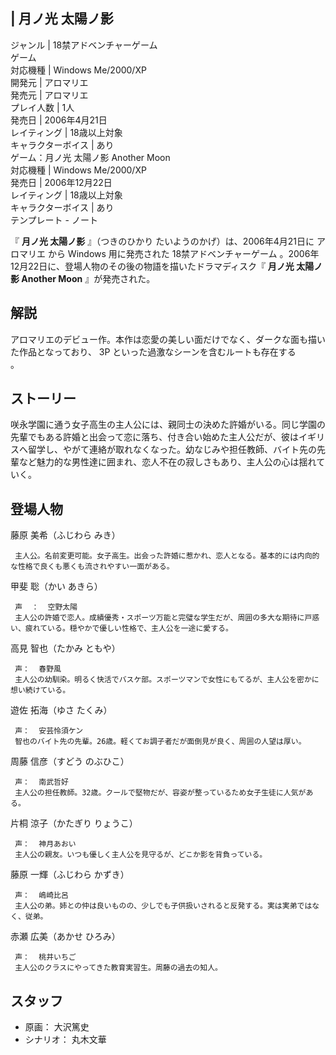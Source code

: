 |  月ノ光 太陽ノ影  
---  
ジャンル  |  18禁アドベンチャーゲーム   
ゲーム  
対応機種  |  Windows Me/2000/XP   
開発元  |  アロマリエ   
発売元  |  アロマリエ   
プレイ人数  |  1人   
発売日  |  2006年4月21日   
レイティング  |  18歳以上対象   
キャラクターボイス  |  あり   
ゲーム：月ノ光 太陽ノ影 Another Moon  
対応機種  |  Windows Me/2000/XP   
発売日  |  2006年12月22日   
レイティング  |  18歳以上対象   
キャラクターボイス  |  あり   
テンプレート  \-  ノート  
  
『 **月ノ光 太陽ノ影** 』（つきのひかり たいようのかげ）は、2006年4月21日に  アロマリエ  から  Windows  用に発売された
18禁アドベンチャーゲーム  。2006年12月22日に、登場人物のその後の物語を描いたドラマディスク『 **月ノ光 太陽ノ影 Another Moon**
』が発売された。

##  解説  

アロマリエのデビュー作。本作は恋愛の美しい面だけでなく、ダークな面も描いた作品となっており、  3P  といった過激なシーンを含むルートも存在する  
。

##  ストーリー  

咲永学園に通う女子高生の主人公には、親同士の決めた許婚がいる。同じ学園の先輩でもある許婚と出会って恋に落ち、付き合い始めた主人公だが、彼はイギリスへ留学し、やがて連絡が取れなくなった。幼なじみや担任教師、バイト先の先輩など魅力的な男性達に囲まれ、恋人不在の寂しさもあり、主人公の心は揺れていく。

##  登場人物  

藤原 美希（ふじわら みき）

     主人公。名前変更可能。女子高生。出会った許婚に惹かれ、恋人となる。基本的には内向的な性格で良くも悪くも流されやすい一面がある。 
甲斐 聡（かい あきら）

     声  ：  空野太陽 
     主人公の許婚で恋人。成績優秀・スポーツ万能と完璧な学生だが、周囲の多大な期待に戸惑い、疲れている。穏やかで優しい性格で、主人公を一途に愛する。 
高見 智也（たかみ ともや）

     声：  春野風 
     主人公の幼馴染。明るく快活でバスケ部。スポーツマンで女性にもてるが、主人公を密かに想い続けている。 
遊佐 拓海（ゆさ たくみ）

     声：  安芸怜須ケン 
     智也のバイト先の先輩。26歳。軽くてお調子者だが面倒見が良く、周囲の人望は厚い。 
周藤 信彦（すどう のぶひこ）

     声：  南武哲好 
     主人公の担任教師。32歳。クールで堅物だが、容姿が整っているため女子生徒に人気がある。 
片桐 涼子（かたぎり りょうこ）

     声：  神月あおい 
     主人公の親友。いつも優しく主人公を見守るが、どこか影を背負っている。 
藤原 一輝（ふじわら かずき）

     声：  嶋崎比呂 
     主人公の弟。姉との仲は良いものの、少しでも子供扱いされると反発する。実は実弟ではなく、従弟。 
赤瀬 広美（あかせ ひろみ）

     声：  桃井いちご 
     主人公のクラスにやってきた教育実習生。周藤の過去の知人。 

##  スタッフ  

  * 原画：  大沢篤史 
  * シナリオ：  丸木文華 

